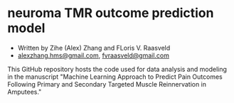 # neuroma TMR outcome prediction model
- Written by Zihe (Alex) Zhang and FLoris V. Raasveld
- alexzhang.hms@gmail.com, fvraasveld@gmail.com

This GitHub repository hosts the code used for data analysis and modeling in the manuscript "Machine Learning Approach to Predict Pain Outcomes Following Primary and Secondary Targeted Muscle Reinnervation in Amputees."
